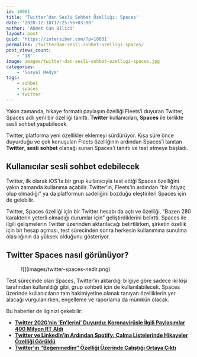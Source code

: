 ```yaml
---
id: 10081
title: 'Twitter’dan Sesli Sohbet Özelliği: Spaces'
date: '2020-12-18T17:25:56+03:00'
author: 'Ahmet Can Bilici'
layout: post
guid: 'https://intersiber.com/?p=10081'
permalink: /twitterdan-sesli-sohbet-ozelligi-spaces/
post_views_count:
    - '18'
image: images/twitter-dan-sesli-sohbet-ozelligi-spaces.jpg
categories:
    - 'Sosyal Medya'
tags:
    - sohbet
    - spaces
    - twitter
---
```


Yakın zamanda, hikaye formatlı paylaşım özelliği Fleets’i duyuran Twitter, Spaces adlı yeni bir özelliği tanıttı. **Twitter** kullanıcıları, **Spaces** ile birlikte sesli sohbet yapabilecek.

Twitter, platforma yeni özellikler eklemeyi sürdürüyor. Kısa süre önce duyurduğu ve çok konuşulan Fleets özelliğinin ardından Spaces’i tanıtan **Twitter**, **sesli** **sohbet** olanağı sunan Spaces’i tanıttı ve test etmeye başladı.

## Kullanıcılar sesli sohbet edebilecek

Twitter, ilk olarak iOS’ta bir grup kullanıcıyla test ettiği Spaces özelliğini yakın zamanda kullanıma açabilir. Twitter’ın, Fleets’in ardından “bir ihtiyaç olup olmadığı” ya da platformun sadeliğini bozduğu eleştirileri Spaces için de gelebilir.

Twitter, Spaces özelliği için bir Twitter hesabı da açtı ve özelliği, “Bazen 280 karakterin yeterli olmadığı durumlar için” geliştirdiklerini belirtti. Spaces ile ilgili gelişmelerin Twitter üzerinden aktarılacağı belirtilirken, şirketin özellik için bir hesap açması, test sürecinden sonra herkesin kullanımına sunulma olasılığının da yüksek olduğunu gösteriyor.

## Twitter Spaces nasıl görünüyor?

<figure class="wp-block-image size-large">![](images/twitter-spaces-nedir.png)</figure>Test sürecinde olan Spaces, Twitter’ın aktardığı bilgiye göre sadece iki kişi tarafından kullanıldığı gibi, grup sohbeti için de kullanılabilecek. Spaces üzerinde kullanıcıların tam hakimiyetine olanak tanıyan özelliklerin yer alacağı vurgulanırken, engelleme ve raporlama da mümkün olacak.

Bu haberler de ilginizi çekebilir:

- **[Twitter 2020’nin ‘En’lerini’ Duyurdu: Koronavirüsle İlgili Paylaşımlar 400 Milyon RT Aldı](https://intersiber.com/twitter-2020nin-enlerini-duyurdu-koronavirusle-ilgili-paylasimlar-400-milyon-rt-aldi/)**
- **[Twitter ve LinkedIn’in Ardından Spotify: Çalma Listelerinde Hikayeler Özelliği Görüldü](https://intersiber.com/twitter-ve-linkedinin-ardindan-spotify-calma-listelerinde-hikayeler-ozelligi-goruldu/)**
- **[Twitter’ın “Beğenmedim” Özelliği Üzerinde Çalıştığı Ortaya Çıktı](https://intersiber.com/twitterin-begenmedim-ozelligi-uzerinde-calistigi-ortaya-cikti/)**